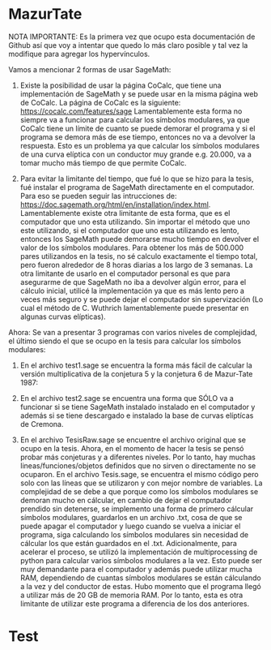 # MazurTate

NOTA IMPORTANTE: Es la primera vez que ocupo esta documentación de Github así que voy a intentar que quedo lo más claro posible y tal vez la modifique para agregar los hypervínculos.

Vamos a mencionar 2 formas de usar SageMath:

1) Existe la posibilidad de usar la página CoCalc, que tiene una implementación de SageMath y se puede usar en la misma página web de CoCalc. La página de CoCalc es la siguiente: https://cocalc.com/features/sage
Lamentablemente esta forma no siempre va a funcionar para calcular los símbolos modulares, ya que CoCalc tiene un límite de cuanto se puede demorar el programa y si el programa se demora más de ese tiempo, entonces no va a devolver la respuesta. Esto es un problema ya que calcular los símbolos modulares de una curva elíptica con un conductor muy grande e.g. 20.000, va a tomar mucho más tiempo de que permite CoCalc.

2) Para evitar la limitante del tiempo, que fué lo que se hizo para la tesis, fué instalar el programa de SageMath directamente en el computador. Para eso se pueden seguir las intrucciones de: https://doc.sagemath.org/html/en/installation/index.html. Lamentablemente existe otra limitante de esta forma, que es el computador que uno esta utilizando. Sin importar el método que uno este utilizando, si el computador que uno esta utilizando es lento, entonces los SageMath puede demorarse mucho tiempo en devolver el valor de los símbolos modulares. Para obtener los más de 500.000 pares utilizandos en la tesis, no sé calculo exactamente el tiempo total, pero fueron alrededor de 8 horas diarias a los largo de 3 semanas. La otra limitante de usarlo en el computador personal es que para asegurarme de que SageMath no iba a devolver algún error, para el cálculo inicial, utilicé la implementación ya que es más lento pero a veces más seguro y se puede dejar el computador sin supervización (Lo cual el método de C. Wuthrich lamentablemente puede presentar en algunas curvas elípticas).


Ahora: Se van a presentar 3 programas con varios niveles de complejidad, el último siendo el que se ocupo en la tesis para calcular los símbolos modulares:

1) En el archivo test1.sage se encuentra la forma más fácil de calcular la versión multiplicativa de la conjetura 5 y la conjetura 6 de Mazur-Tate 1987:
   
2) En el archivo test2.sage se encuentra una forma que SÓLO va a funcionar si se tiene SageMath instalado instalado en el computador y además si se tiene descargado e instalado la base de curvas elíptícas de Cremona.

3) En el archivo TesisRaw.sage se encuentre el archivo original que se ocupo en la tesis. Ahora, en el momento de hacer la tesis se pensó probar más conjeturas y a diferentes niveles. Por lo tanto, hay muchas lineas/funciones/objetos definidos que no sirven o directamente no se ocuparon. En el archivo Tesis.sage, se encuentra el mismo código pero solo con las líneas que se utilizaron y con mejor nombre de variables. La complejidad de se debe a que porque como los símbolos modulares se demoran mucho en cálcular, en cambio de dejar el computador prendido sin detenerse, se implemento una forma de primero cálcular símbolos modulares, guardarlos en un archivo .txt, cosa de que se puede apagar el computador y luego cuando se vuelva a iniciar el programa, siga calculando los símbolos modulares sin necesidad de cálcular los que están guardados en el .txt. Adicionalmente, para acelerar el proceso, se utilizó la implementación de multiprocessing de python para calcular varios símbolos modulares a la vez. Esto puede ser muy demandante para el computador y además puede utilizar mucha RAM, dependiendo de cuantas símbolos modulares se están cálculando a la vez y del conductor de estas. Hubo momento que el programa llegó a utilizar más de 20 GB de memoria RAM. Por lo tanto, esta es otra limitante de utilizar este programa a diferencia de los dos anteriores.

# Test
